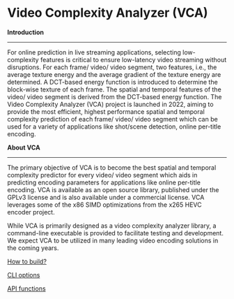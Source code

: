 Video Complexity Analyzer (VCA)
======================

**Introduction**
************
For online prediction in live streaming applications, selecting low-complexity features is critical to ensure low-latency video streaming without disruptions. For each frame/ video/ video segment, two features, i.e., the average texture energy and the average gradient of the texture energy are determined. A DCT-based energy function is introduced to determine the block-wise texture of each frame. The spatial and temporal features of the video/ video segment is derived from the DCT-based energy function. The Video Complexity Analyzer (VCA) project is launched in 2022, aiming to provide the most efficient, highest performance spatial and temporal complexity prediction of each frame/ video/ video segment which can be used for a variety of applications like shot/scene detection, online per-title encoding.

**About VCA**
************
The primary objective of VCA is to become the best spatial and temporal complexity predictor for every video/ video segment which aids in predicting encoding parameters for applications like online per-title encoding. VCA is available as an open source library, published under the GPLv3 license and is also available under a commercial license. VCA leverages some of the x86 SIMD optimizations from the x265 HEVC encoder project.

While VCA is primarily designed as a video complexity analyzer library, a command-line executable is provided to facilitate testing and development. We expect VCA to be utilized in many leading video encoding solutions in the coming years.

[How to build?](docs/build.md)

[CLI options](docs/cli.md)

[API functions](docs/api.md)
